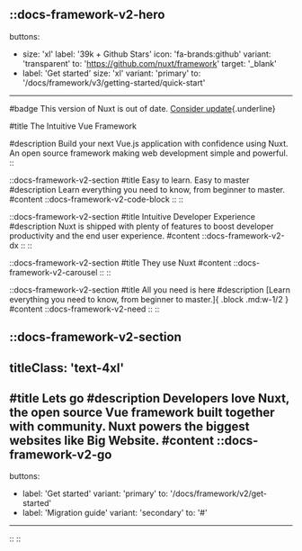::docs-framework-v2-hero
---
buttons:
 - size: 'xl'
   label: '39k + Github Stars'
   icon: 'fa-brands:github'
   variant: 'transparent'
   to: 'https://github.com/nuxt/framework'
   target: '_blank'
 - label: 'Get started'
   size: 'xl'
   variant: 'primary'
   to: '/docs/framework/v3/getting-started/quick-start'
---

#badge
This version of Nuxt is out of date. [Consider update](https://github.com/nuxt){.underline}

#title
The Intuitive Vue Framework

#description
Build your next Vue.js application with confidence using Nuxt. An open source framework making web development simple and powerful.
::

::docs-framework-v2-section
#title
Easy to learn. Easy to master
#description
Learn everything you need to know, from beginner to master.
#content
  ::docs-framework-v2-code-block
  ::
::

::docs-framework-v2-section
#title
Intuitive Developer Experience
#description
Nuxt is shipped with plenty of features to boost developer productivity and the end user experience.
#content
  ::docs-framework-v2-dx
  ::
::

::docs-framework-v2-section
#title
They use Nuxt
#content
  ::docs-framework-v2-carousel
  ::
::

::docs-framework-v2-section
#title
All you need is here
#description
[Learn everything you need to know, from beginner to master.]{ .block .md:w-1/2 }
#content
  ::docs-framework-v2-need
  ::
::

::docs-framework-v2-section
---
titleClass: 'text-4xl'
---
#title
Lets go
#description
Developers love Nuxt, the open source Vue framework built together with community. Nuxt powers the biggest websites like Big Website.
#content
  ::docs-framework-v2-go
  ---
  buttons:
  - label: 'Get started'
    variant: 'primary'
    to: '/docs/framework/v2/get-started'
  - label: 'Migration guide'
    variant: 'secondary'
    to: '#'
  ---
  ::
::
